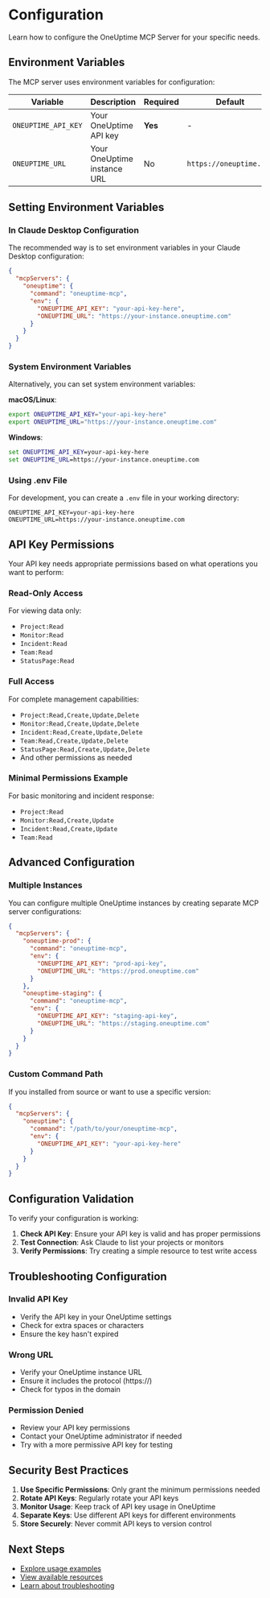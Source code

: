 # Configuration

Learn how to configure the OneUptime MCP Server for your specific needs.

## Environment Variables

The MCP server uses environment variables for configuration:

| Variable | Description | Required | Default | Example |
|----------|-------------|----------|---------|---------|
| `ONEUPTIME_API_KEY` | Your OneUptime API key | **Yes** | - | `xxxxxxxx-xxxx-xxxx-xxxx` |
| `ONEUPTIME_URL` | Your OneUptime instance URL | No | `https://oneuptime.com` | `https://my-company.oneuptime.com` |

## Setting Environment Variables

### In Claude Desktop Configuration

The recommended way is to set environment variables in your Claude Desktop configuration:

```json
{
  "mcpServers": {
    "oneuptime": {
      "command": "oneuptime-mcp",
      "env": {
        "ONEUPTIME_API_KEY": "your-api-key-here",
        "ONEUPTIME_URL": "https://your-instance.oneuptime.com"
      }
    }
  }
}
```

### System Environment Variables

Alternatively, you can set system environment variables:

**macOS/Linux**:
```bash
export ONEUPTIME_API_KEY="your-api-key-here"
export ONEUPTIME_URL="https://your-instance.oneuptime.com"
```

**Windows**:
```cmd
set ONEUPTIME_API_KEY=your-api-key-here
set ONEUPTIME_URL=https://your-instance.oneuptime.com
```

### Using .env File

For development, you can create a `.env` file in your working directory:

```env
ONEUPTIME_API_KEY=your-api-key-here
ONEUPTIME_URL=https://your-instance.oneuptime.com
```

## API Key Permissions

Your API key needs appropriate permissions based on what operations you want to perform:

### Read-Only Access
For viewing data only:
- `Project:Read`
- `Monitor:Read`
- `Incident:Read`
- `Team:Read`
- `StatusPage:Read`

### Full Access
For complete management capabilities:
- `Project:Read,Create,Update,Delete`
- `Monitor:Read,Create,Update,Delete`
- `Incident:Read,Create,Update,Delete`
- `Team:Read,Create,Update,Delete`
- `StatusPage:Read,Create,Update,Delete`
- And other permissions as needed

### Minimal Permissions Example
For basic monitoring and incident response:
- `Project:Read`
- `Monitor:Read,Create,Update`
- `Incident:Read,Create,Update`
- `Team:Read`

## Advanced Configuration

### Multiple Instances

You can configure multiple OneUptime instances by creating separate MCP server configurations:

```json
{
  "mcpServers": {
    "oneuptime-prod": {
      "command": "oneuptime-mcp",
      "env": {
        "ONEUPTIME_API_KEY": "prod-api-key",
        "ONEUPTIME_URL": "https://prod.oneuptime.com"
      }
    },
    "oneuptime-staging": {
      "command": "oneuptime-mcp",
      "env": {
        "ONEUPTIME_API_KEY": "staging-api-key",
        "ONEUPTIME_URL": "https://staging.oneuptime.com"
      }
    }
  }
}
```

### Custom Command Path

If you installed from source or want to use a specific version:

```json
{
  "mcpServers": {
    "oneuptime": {
      "command": "/path/to/your/oneuptime-mcp",
      "env": {
        "ONEUPTIME_API_KEY": "your-api-key-here"
      }
    }
  }
}
```

## Configuration Validation

To verify your configuration is working:

1. **Check API Key**: Ensure your API key is valid and has proper permissions
2. **Test Connection**: Ask Claude to list your projects or monitors
3. **Verify Permissions**: Try creating a simple resource to test write access

## Troubleshooting Configuration

### Invalid API Key
- Verify the API key in your OneUptime settings
- Check for extra spaces or characters
- Ensure the key hasn't expired

### Wrong URL
- Verify your OneUptime instance URL
- Ensure it includes the protocol (https://)
- Check for typos in the domain

### Permission Denied
- Review your API key permissions
- Contact your OneUptime administrator if needed
- Try with a more permissive API key for testing

## Security Best Practices

1. **Use Specific Permissions**: Only grant the minimum permissions needed
2. **Rotate API Keys**: Regularly rotate your API keys
3. **Monitor Usage**: Keep track of API key usage in OneUptime
4. **Separate Keys**: Use different API keys for different environments
5. **Store Securely**: Never commit API keys to version control

## Next Steps

- [Explore usage examples](/docs/mcp/examples)
- [View available resources](/docs/mcp/resources)
- [Learn about troubleshooting](/docs/mcp/troubleshooting)
